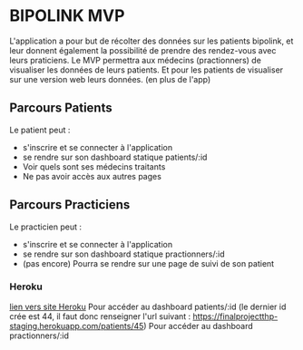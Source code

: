 # BIPOLINK MVP
L'application a pour but de récolter des données sur les patients bipolink, et leur donnent également la possibilité de prendre des rendez-vous avec leurs praticiens.
Le MVP permettra aux médecins (practionners) de visualiser les données de leurs patients.
Et pour les patients de visualiser sur une version web leurs données. (en plus de l'app)

## Parcours Patients
Le patient peut :
* s'inscrire et se connecter à l'application
* se rendre sur son dashboard statique patients/:id
* Voir quels sont ses médecins traitants
* Ne pas avoir accès aux autres pages

## Parcours Practiciens
Le practicien peut :
* s'inscrire et se connecter à l'application
* se rendre sur son dashboard statique practionners/:id
* (pas encore) Pourra se rendre sur une page de suivi de son patient

### Heroku
[lien vers site Heroku](https://finalprojectthp-staging.herokuapp.com/)
Pour accéder au dashboard patients/:id (le dernier id crée est 44, il faut donc renseigner l'url suivant :
https://finalprojectthp-staging.herokuapp.com/patients/45)
Pour accéder au dashboard practionners/:id 
